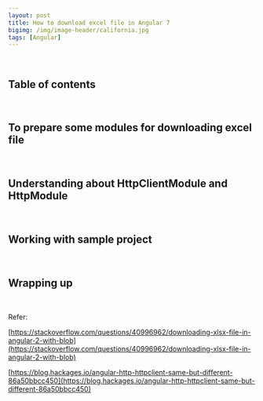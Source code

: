 ```yaml
---
layout: post
title: How to download excel file in Angular 7 
bigimg: /img/image-header/california.jpg
tags: [Angular]
---
```




<br>

## Table of contents




<br>

## To prepare some modules for downloading excel file





<br>

## Understanding about HttpClientModule and HttpModule




<br>

## Working with sample project




<br>

## Wrapping up



<br>

Refer:

[https://stackoverflow.com/questions/40996962/downloading-xlsx-file-in-angular-2-with-blob](https://stackoverflow.com/questions/40996962/downloading-xlsx-file-in-angular-2-with-blob)

[https://blog.hackages.io/angular-http-httpclient-same-but-different-86a50bbcc450](https://blog.hackages.io/angular-http-httpclient-same-but-different-86a50bbcc450)